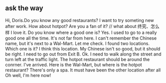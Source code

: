 ## ask the way
Hi, Doris.Do you know any good restaurants? I want to try someting new after work.
How about hotpot? Are you a fan of it? // what about 终究、怎么样
I love it. Do you know where a good one is?
Yes. I used to go to a really good one all the time. It's not far from here. I can't remember the Chinese name, but it's next to a Wal-Mart.
Let me check. I found two locations. Which one is it?
I think this location. My Chinese isn't so good, but it should be right.
I need to go out from Exit B.
Ok. I need to walk along the street and turn left at the traffic light. The hotpot restaurant should be around the conrner.
I've arrived. Here is the Wal-Mart, but where is the hotpot restaurant?
There's only a spa. It must have been the other location after all
Oh well, I'm here now!
